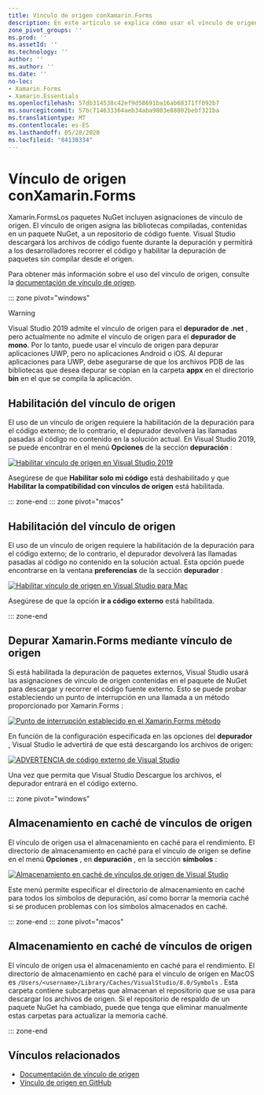 ```yaml
---
title: Vínculo de origen conXamarin.Forms
description: En este artículo se explica cómo usar el vínculo de origen para depurar en Xamarin.Forms .
zone_pivot_groups: ''
ms.prod: ''
ms.assetId: ''
ms.technology: ''
author: ''
ms.author: ''
ms.date: ''
no-loc:
- Xamarin.Forms
- Xamarin.Essentials
ms.openlocfilehash: 57db314538c42ef9d58691ba16ab68371ff092b7
ms.sourcegitcommit: 57bc714633364aeb34aba9803e88802bebf321ba
ms.translationtype: MT
ms.contentlocale: es-ES
ms.lasthandoff: 05/28/2020
ms.locfileid: "84138334"
---
```

# <a name="source-link-with-xamarinforms"></a>Vínculo de origen conXamarin.Forms

Xamarin.FormsLos paquetes NuGet incluyen asignaciones de vínculo de origen. El vínculo de origen asigna las bibliotecas compiladas, contenidas en un paquete NuGet, a un repositorio de código fuente. Visual Studio descargará los archivos de código fuente durante la depuración y permitirá a los desarrolladores recorrer el código y habilitar la depuración de paquetes sin compilar desde el origen.

Para obtener más información sobre el uso del vínculo de origen, consulte la [documentación de vínculo de origen](/dotnet/standard/library-guidance/sourcelink).

::: zone pivot="windows"

> [!WARNING]
> Visual Studio 2019 admite el vínculo de origen para el **depurador de .net** , pero actualmente no admite el vínculo de origen para el **depurador de mono**. Por lo tanto, puede usar el vínculo de origen para depurar aplicaciones UWP, pero no aplicaciones Android o iOS. Al depurar aplicaciones para UWP, debe asegurarse de que los archivos PDB de las bibliotecas que desea depurar se copian en la carpeta **appx** en el directorio **bin** en el que se compila la aplicación.

## <a name="enable-source-link"></a>Habilitación del vínculo de origen

El uso de un vínculo de origen requiere la habilitación de la depuración para el código externo; de lo contrario, el depurador devolverá las llamadas pasadas al código no contenido en la solución actual. En Visual Studio 2019, se puede encontrar en el menú **Opciones** de la sección **depuración** :

[![Habilitar vínculo de origen en Visual Studio 2019](sourcelink-images/sourcelink-enable-pc-cropped.png)](sourcelink-images/sourcelink-enable-pc.png#lightbox)

Asegúrese de que **Habilitar solo mi código** está deshabilitado y que **Habilitar la compatibilidad con vínculos de origen** está habilitada.

::: zone-end
::: zone pivot="macos"

## <a name="enable-source-link"></a>Habilitación del vínculo de origen

El uso de un vínculo de origen requiere la habilitación de la depuración para el código externo; de lo contrario, el depurador devolverá las llamadas pasadas al código no contenido en la solución actual. Esta opción puede encontrarse en la ventana **preferencias** de la sección **depurador** :

[![Habilitar vínculo de origen en Visual Studio para Mac](sourcelink-images/sourcelink-enable-mac-cropped.png)](sourcelink-images/sourcelink-enable-mac.png#lightbox)

Asegúrese de que la opción **ir a código externo** está habilitada.

::: zone-end

## <a name="debug-xamarinforms-using-source-link"></a>Depurar Xamarin.Forms mediante vínculo de origen

Si está habilitada la depuración de paquetes externos, Visual Studio usará las asignaciones de vínculo de origen contenidas en el paquete de NuGet para descargar y recorrer el código fuente externo. Esto se puede probar estableciendo un punto de interrupción en una llamada a un método proporcionado por Xamarin.Forms :

[![Punto de interrupción establecido en el Xamarin.Forms método](sourcelink-images/breakpoint-cropped.png)](sourcelink-images/external-code-available.png#lightbox)

En función de la configuración especificada en las opciones del **depurador** , Visual Studio le advertirá de que está descargando los archivos de origen:

[![ADVERTENCIA de código externo de Visual Studio](sourcelink-images/external-code-cropped.png)](sourcelink-images/external-code-available.png#lightbox)

Una vez que permita que Visual Studio Descargue los archivos, el depurador entrará en el código externo.

::: zone pivot="windows"

## <a name="source-link-caching"></a>Almacenamiento en caché de vínculos de origen

El vínculo de origen usa el almacenamiento en caché para el rendimiento. El directorio de almacenamiento en caché para el vínculo de origen se define en el menú **Opciones** , en **depuración** , en la sección **símbolos** :

[![Almacenamiento en caché de vínculos de origen de Visual Studio](sourcelink-images/sourcelink-caching-pc-cropped.png)](sourcelink-images/sourcelink-caching-pc.png#lightbox)

Este menú permite especificar el directorio de almacenamiento en caché para todos los símbolos de depuración, así como borrar la memoria caché si se producen problemas con los símbolos almacenados en caché.

::: zone-end
::: zone pivot="macos"

## <a name="source-link-caching"></a>Almacenamiento en caché de vínculos de origen

El vínculo de origen usa el almacenamiento en caché para el rendimiento. El directorio de almacenamiento en caché para el vínculo de origen en MacOS es `/Users/<username>/Library/Caches/VisualStudio/8.0/Symbols` . Esta carpeta contiene subcarpetas que almacenan el repositorio que se usa para descargar los archivos de origen. Si el repositorio de respaldo de un paquete NuGet ha cambiado, puede que tenga que eliminar manualmente estas carpetas para actualizar la memoria caché.

::: zone-end

## <a name="related-links"></a>Vínculos relacionados

- [Documentación de vínculo de origen](/dotnet/standard/library-guidance/sourcelink)
- [Vínculo de origen en GitHub](https://github.com/dotnet/sourcelink)

